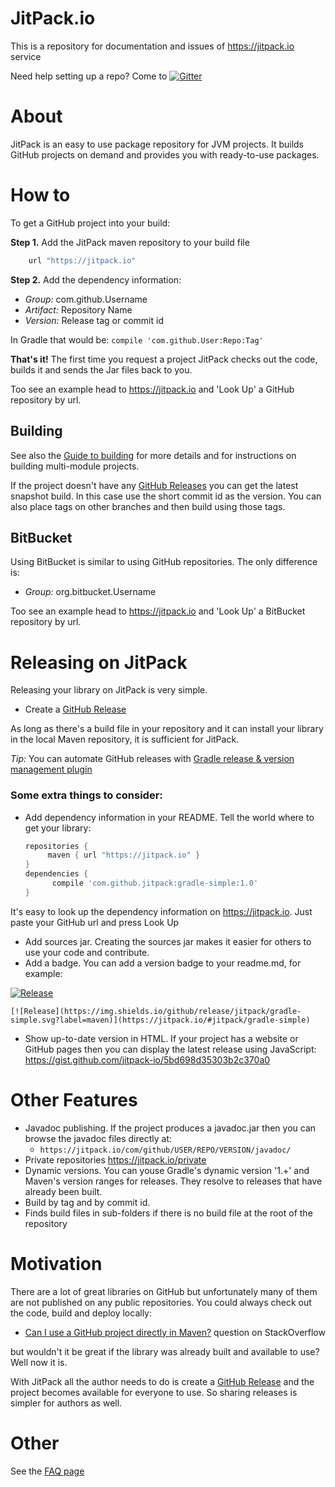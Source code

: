 # JitPack.io

This is a repository for documentation and issues of https://jitpack.io service

Need help setting up a repo? Come to  [![Gitter](https://badges.gitter.im/Join%20Chat.svg)](https://gitter.im/jitpack/jitpack.io?utm_source=badge&utm_medium=badge&utm_campaign=pr-badge&utm_content=badge)

About
======

JitPack is an easy to use package repository for JVM projects. It builds GitHub projects on demand and provides you with ready-to-use packages.

How to
======

To get a GitHub project into your build:

**Step 1.** Add the JitPack maven repository to your build file

```gradle
    url "https://jitpack.io"
```

**Step 2.**  Add the dependency information:

 - *Group:* com.github.Username
 - *Artifact:* Repository Name
 - *Version:* Release tag or commit id
  
In Gradle that would be: `compile 'com.github.User:Repo:Tag'` 
  
**That's it!** The first time you request a project JitPack checks out the code, builds it and sends the Jar files back to you.

Too see an example head to https://jitpack.io and 'Look Up' a GitHub repository by url.

## Building

See also the [Guide to building](https://github.com/jitpack/jitpack.io/blob/master/BUILDING.md) for more details and for instructions on building multi-module projects.

If the project doesn't have any [GitHub Releases](https://github.com/blog/1547-release-your-software) you can get the latest snapshot build. In this case use the short commit id as the version. You can also place tags on other branches and then build using those tags.

## BitBucket

Using BitBucket is similar to using GitHub repositories. The only difference is:
 - *Group:* org.bitbucket.Username

Too see an example head to https://jitpack.io and 'Look Up' a BitBucket repository by url.

Releasing on JitPack
======

Releasing your library on JitPack is very simple. 

- Create a [GitHub Release](https://github.com/blog/1547-release-your-software)  

As long as there's a build file in your repository and it can install your library in the local Maven repository, it is sufficient for JitPack.

*Tip:* You can automate GitHub releases with [Gradle release & version management plugin](https://github.com/allegro/axion-release-plugin)

### Some extra things to consider:

- Add dependency information in your README. Tell the world where to get your library: 
 
   ```gradle
   repositories { 
        maven { url "https://jitpack.io" }
   }
   dependencies {
         compile 'com.github.jitpack:gradle-simple:1.0'
   }
   ```  
It's easy to look up the dependency information on https://jitpack.io. Just paste your GitHub url and press Look Up
   
- Add sources jar. Creating the sources jar makes it easier for others to use your code and contribute.
- Add a badge. You can add a version badge to your readme.md, for example:

[![Release](https://img.shields.io/github/release/jitpack/gradle-simple.svg?label=maven)](https://jitpack.io/#jitpack/gradle-simple)

```
[![Release](https://img.shields.io/github/release/jitpack/gradle-simple.svg?label=maven)](https://jitpack.io/#jitpack/gradle-simple)
```

- Show up-to-date version in HTML. If your project has a website or GitHub pages then you can display the latest release using JavaScript: https://gist.github.com/jitpack-io/5bd698d35303b2c370a0

Other Features
======
- Javadoc publishing. If the project produces a javadoc.jar then you can browse the javadoc files directly at: 
    - `https://jitpack.io/com/github/USER/REPO/VERSION/javadoc/`   
- Private repositories https://jitpack.io/private
- Dynamic versions. You can youse Gradle's dynamic version '1.+' and Maven's version ranges for releases. They resolve to releases that have already been built.
- Build by tag and by commit id.
- Finds build files in sub-folders if there is no build file at the root of the repository

Motivation
======

There are a lot of great libraries on GitHub but unfortunately many of them are not published on any public repositories. You could always check out the code, build and deploy locally:

 - [Can I use a GitHub project directly in Maven?](http://stackoverflow.com/q/8871056/1180621) question on StackOverflow

but wouldn't it be great if the library was already built and available to use? Well now it is.

With JitPack all the author needs to do is create a [GitHub Release](https://github.com/blog/1547-release-your-software) and the project becomes available for everyone to use. So sharing releases is simpler for authors as well.

Other
======

See the [FAQ page](FAQ.md)
